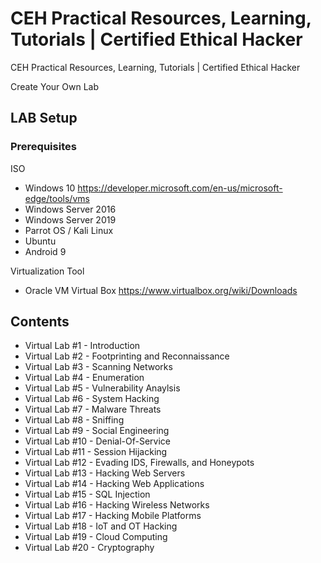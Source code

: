 # CEH Practical Resources, Learning, Tutorials | Certified Ethical Hacker
CEH Practical Resources, Learning, Tutorials | Certified Ethical Hacker

Create Your Own Lab

## LAB Setup

### Prerequisites 

ISO
- Windows 10 
  https://developer.microsoft.com/en-us/microsoft-edge/tools/vms
- Windows Server 2016
- Windows Server 2019
- Parrot OS / Kali Linux
- Ubuntu
- Android 9

Virtualization Tool
- Oracle VM Virtual Box
https://www.virtualbox.org/wiki/Downloads

## Contents
- Virtual Lab #1 - Introduction
- Virtual Lab #2 - Footprinting and Reconnaissance
- Virtual Lab #3 - Scanning Networks
- Virtual Lab #4 - Enumeration
- Virtual Lab #5 - Vulnerability Anaylsis
- Virtual Lab #6 - System Hacking
- Virtual Lab #7 - Malware Threats
- Virtual Lab #8 - Sniffing
- Virtual Lab #9 - Social Engineering
- Virtual Lab #10 - Denial-Of-Service
- Virtual Lab #11 - Session Hijacking
- Virtual Lab #12 - Evading IDS, Firewalls, and Honeypots
- Virtual Lab #13 - Hacking Web Servers
- Virtual Lab #14 - Hacking Web Applications
- Virtual Lab #15 - SQL Injection
- Virtual Lab #16 - Hacking Wireless Networks
- Virtual Lab #17 - Hacking Mobile Platforms
- Virtual Lab #18 - IoT and OT Hacking
- Virtual Lab #19 - Cloud Computing
- Virtual Lab #20 - Cryptography
